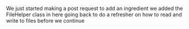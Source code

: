 We just started making a post request to add an ingredient
we added the FileHelper class in here
going back to do a refresher on how to read and write to files before we continue
